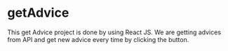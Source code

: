 # getAdvice
This get Advice project is done by using React JS. We are getting advices from API and get new advice every time by clicking the button.
